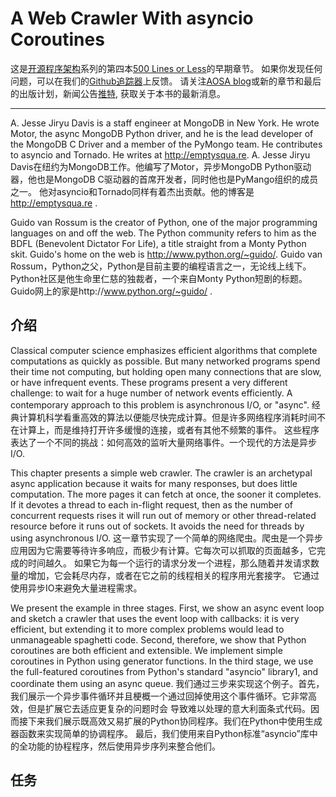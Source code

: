 # A Web Crawler With asyncio Coroutines

这是[开源程序架构](http://aosabook.org/en/index.html)系列的第四本[500 Lines or Less](https://github.com/aosabook/500lines/blob/master/README.md)的早期章节。
如果你发现任何问题，可以在我们的[Github追踪器](https://github.com/aosabook/500lines/issues)上反馈。
请关注[AOSA blog](http://aosabook.org/blog/)或新的章节和最后的出版计划，新闻公告[推特](https://twitter.com/aosabook), 获取关于本书的最新消息。
***

A. Jesse Jiryu Davis is a staff engineer at MongoDB in New York. He wrote Motor, the async MongoDB Python driver,
 and he is the lead developer of the MongoDB C Driver and a member of the PyMongo team. He contributes to asyncio and Tornado. 
 He writes at http://emptysqua.re.
A. Jesse Jiryu Davis在纽约为MongoDB工作。他编写了Motor，异步MongoDB Python驱动器，他也是MongoDB C驱动器的首席开发者，同时他也是PyMango组织的成员之一。
他对asyncio和Tornado同样有着杰出贡献。他的博客是 http://emptysqua.re .

Guido van Rossum is the creator of Python, one of the major programming languages on and off the web. 
The Python community refers to him as the BDFL (Benevolent Dictator For Life), a title straight from a Monty Python skit. 
Guido's home on the web is http://www.python.org/~guido/.
Guido van Rossum，Python之父，Python是目前主要的编程语言之一，无论线上线下。
Python社区是他生命里仁慈的独裁者，一个来自Monty Python短剧的标题。
Guido网上的家是http://www.python.org/~guido/ .

## 介绍

Classical computer science emphasizes efficient algorithms that complete computations as quickly as possible. 
But many networked programs spend their time not computing, but holding open many connections that are slow, 
or have infrequent events. These programs present a very different challenge: to wait for a huge number of network events efficiently.
A contemporary approach to this problem is asynchronous I/O, or "async".
经典计算机科学看重高效的算法以便能尽快完成计算。但是许多网络程序消耗时间不在计算上，而是维持打开许多缓慢的连接，或者有其他不频繁的事件。
这些程序表达了一个不同的挑战：如何高效的监听大量网络事件。一个现代的方法是异步I/O.

This chapter presents a simple web crawler. The crawler is an archetypal async application because it waits for many responses,
but does little computation. The more pages it can fetch at once, the sooner it completes. 
If it devotes a thread to each in-flight request, then as the number of concurrent requests rises it will run out of memory or 
other thread-related resource before it runs out of sockets. It avoids the need for threads by using asynchronous I/O.
这一章节实现了一个简单的网络爬虫。爬虫是一个异步应用因为它需要等待许多响应，而极少有计算。它每次可以抓取的页面越多，它完成的时间越久。
如果它为每一个运行的请求分发一个进程，那么随着并发请求数量的增加，它会耗尽内存，或者在它之前的线程相关的程序用光套接字。
它通过使用异步IO来避免大量进程需求。

We present the example in three stages. First, we show an async event loop and sketch a crawler that uses the event loop 
with callbacks: it is very efficient, but extending it to more complex problems would lead to unmanageable spaghetti code. 
Second, therefore, we show that Python coroutines are both efficient and extensible. 
We implement simple coroutines in Python using generator functions. In the third stage, 
we use the full-featured coroutines from Python's standard "asyncio" library1, and coordinate them using an async queue.
我们通过三步来实现这个例子。首先，我们展示一个异步事件循环并且梗概一个通过回掉使用这个事件循环。它非常高效，但是扩展它去适应更复杂的问题时会
导致难以处理的意大利面条式代码。因而接下来我们展示既高效又易扩展的Python协同程序。我们在Python中使用生成器函数来实现简单的协调程序。
最后，我们使用来自Python标准“asyncio”库中的全功能的协程程序，然后使用异步序列来整合他们。

## 任务